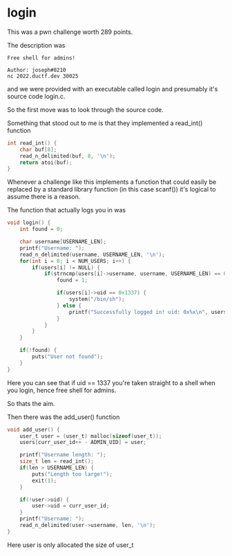 # login 

This was a pwn challenge worth 289 points. 

The description was
```
Free shell for admins!

Author: joseph#8210
nc 2022.ductf.dev 30025 
```
and we were provided with an executable called login and presumably it's source code login.c. 

So the first move was to look through the source code. 

Something that stood out to me is that they implemented a read_int() function

```c
int read_int() {
    char buf[8];
    read_n_delimited(buf, 8, '\n');
    return atoi(buf);
}
```

Whenever a challenge like this implements a function that could easily be replaced by a standard library function (in this case scanf()) it's logical to assume there 
is a reason. 

The function that actually logs you in was 
```c 
void login() {
    int found = 0;

    char username[USERNAME_LEN];
    printf("Username: ");
    read_n_delimited(username, USERNAME_LEN, '\n');
    for(int i = 0; i < NUM_USERS; i++) {
        if(users[i] != NULL) {
            if(strncmp(users[i]->username, username, USERNAME_LEN) == 0) {
                found = 1;

                if(users[i]->uid == 0x1337) {
                    system("/bin/sh");
                } else {
                    printf("Successfully logged in! uid: 0x%x\n", users[i]->uid);
                }
            }
        }
    }

    if(!found) {
        puts("User not found");
    }
}
```
Here you can see that if uid == 1337 you're taken straight to a shell when you login, hence free shell for admins.

So thats the aim. 

Then there was the add_user() function
```c
void add_user() {
    user_t user = (user_t) malloc(sizeof(user_t));
    users[curr_user_id++ - ADMIN_UID] = user;

    printf("Username length: ");
    size_t len = read_int();
    if(len > USERNAME_LEN) {
        puts("Length too large!");
        exit(1);
    }

    if(!user->uid) {
        user->uid = curr_user_id;
    }
    printf("Username: ");
    read_n_delimited(user->username, len, '\n');
}
```

Here user is only allocated the size of user_t
